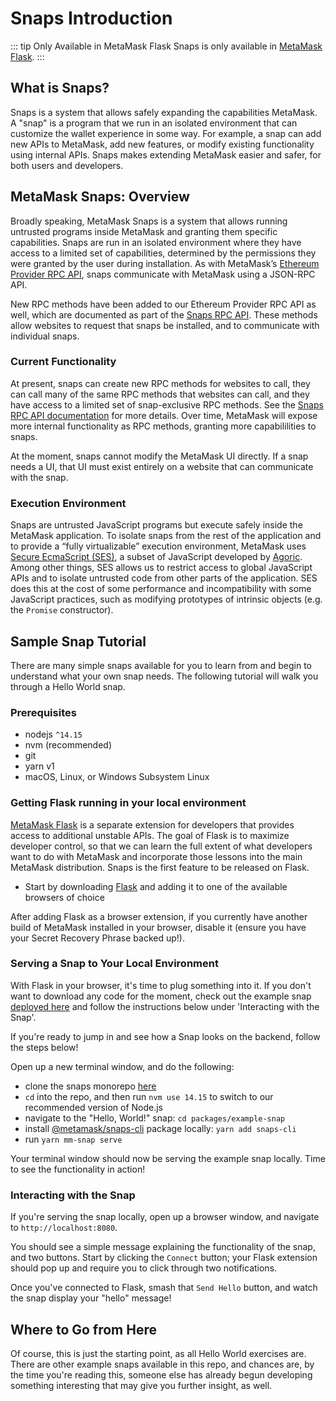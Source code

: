 # Snaps Introduction

::: tip Only Available in MetaMask Flask
Snaps is only available in [MetaMask Flask](https://metamask.io/flask).
:::

## What is Snaps?

Snaps is a system that allows safely expanding the capabilities MetaMask. A "snap" is a program that we run in an isolated environment that can customize the wallet experience in some way. For example, a snap can add new APIs to MetaMask, add new features, or modify existing functionality using internal APIs. Snaps makes extending MetaMask easier and safer, for both users and developers.

## MetaMask Snaps: Overview

Broadly speaking, MetaMask Snaps is a system that allows running untrusted programs inside MetaMask and granting them specific capabilities. Snaps are run in an isolated environment where they have access to a limited set of capabilities, determined by the permissions they were granted by the user during installation. As with MetaMask’s [Ethereum Provider RPC API](./rpc-api.html), snaps communicate with MetaMask using a JSON-RPC API.

New RPC methods have been added to our Ethereum Provider RPC API as well, which are documented as part of the [Snaps RPC API](./snaps-rpc-api.html). These methods allow websites to request that snaps be installed, and to communicate with individual snaps.

### Current Functionality

At present, snaps can create new RPC methods for websites to call, they can call many of the same RPC methods that websites can call, and they have access to a limited set of snap-exclusive RPC methods. See the [Snaps RPC API documentation](./snaps-rpc-api.html) for more details. Over time, MetaMask will expose more internal functionality as RPC methods, granting more capabililities to snaps.

At the moment, snaps cannot modify the MetaMask UI directly. If a snap needs a UI, that UI must exist entirely on a website that can communicate with the snap.

### Execution Environment

Snaps are untrusted JavaScript programs but execute safely inside the MetaMask application. To isolate snaps from the rest of the application and to provide a “fully virtualizable” execution environment, MetaMask uses [Secure EcmaScript (SES)](https://github.com/endojs/endo/tree/master/packages/ses), a subset of JavaScript developed by [Agoric](https://agoric.com/). Among other things, SES allows us to restrict access to global JavaScript APIs and to isolate untrusted code from other parts of the application. SES does this at the cost of some performance and incompatibility with some JavaScript practices, such as modifying prototypes of intrinsic objects (e.g. the `Promise` constructor).

## Sample Snap Tutorial

There are many simple snaps available for you to learn from and begin to understand what your own snap needs. The following tutorial will walk you through a Hello World snap.

### Prerequisites

- nodejs `^14.15`
- nvm (recommended)
- git
- yarn v1
- macOS, Linux, or Windows Subsystem Linux

### Getting Flask running in your local environment

[MetaMask Flask](https://metamask.io/flask) is a separate extension for developers that provides access to additional unstable APIs. The goal of Flask is to maximize developer control, so that we can learn the full extent of what developers want to do with MetaMask and incorporate those lessons into the main MetaMask distribution. Snaps is the first feature to be released on Flask.

- Start by downloading [Flask](https://metamask.io/flask) and adding it to one of the available browsers of choice

After adding Flask as a browser extension, if you currently have another build of MetaMask installed in your browser, disable it (ensure you have your Secret Recovery Phrase backed up!).

### Serving a Snap to Your Local Environment

With Flask in your browser, it's time to plug something into it. If you don't want to download any code for the moment, check out the example snap [deployed here](https://metamask.github.io/snap-template/) and follow the instructions below under 'Interacting with the Snap'.

If you're ready to jump in and see how a Snap looks on the backend, follow the steps below!

Open up a new terminal window, and do the following:

- clone the snaps monorepo [here](https://github.com/MetaMask/snaps-skunkworks)
- `cd` into the repo, and then run `nvm use 14.15` to switch to our recommended version of Node.js
- navigate to the "Hello, World!" snap: `cd packages/example-snap`
- install [@metamask/snaps-cli](https://npmjs.com/package/@metamask/snaps-cli) package locally: `yarn add snaps-cli`
- run `yarn mm-snap serve`

Your terminal window should now be serving the example snap locally. Time to see the functionality in action!

### Interacting with the Snap

If you're serving the snap locally, open up a browser window, and navigate to `http://localhost:8080`.

You should see a simple message explaining the functionality of the snap, and two buttons. Start by clicking the `Connect` button; your Flask extension should pop up and require you to click through two notifications.

Once you've connected to Flask, smash that `Send Hello` button, and watch the snap display your "hello" message!

## Where to Go from Here

Of course, this is just the starting point, as all Hello World exercises are. There are other example snaps available in this repo, and chances are, by the time you're reading this, someone else has already begun developing something interesting that may give you further insight, as well.
